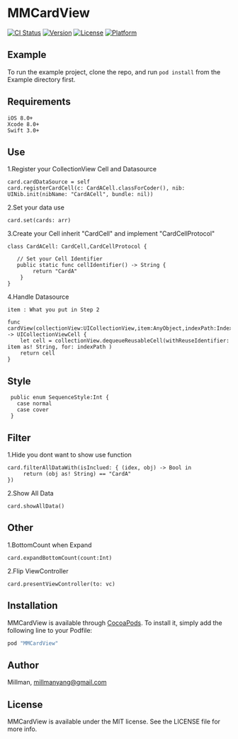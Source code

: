 # MMCardView

[![CI Status](http://img.shields.io/travis/Millman/MMCardView.svg?style=flat)](https://travis-ci.org/Millman/MMCardView)
[![Version](https://img.shields.io/cocoapods/v/MMCardView.svg?style=flat)](http://cocoapods.org/pods/MMCardView)
[![License](https://img.shields.io/cocoapods/l/MMCardView.svg?style=flat)](http://cocoapods.org/pods/MMCardView)
[![Platform](https://img.shields.io/cocoapods/p/MMCardView.svg?style=flat)](http://cocoapods.org/pods/MMCardView)

## Example

To run the example project, clone the repo, and run `pod install` from the Example directory first.

## Requirements

    iOS 8.0+
    Xcode 8.0+
    Swift 3.0+
## Use
1.Register your CollectionView Cell and Datasource
    
    card.cardDataSource = self
    card.registerCardCell(c: CardACell.classForCoder(), nib: UINib.init(nibName: "CardACell", bundle: nil))
2.Set your data use

    card.set(cards: arr)
    
3.Create your Cell inherit "CardCell" and implement "CardCellProtocol"

    class CardACell: CardCell,CardCellProtocol {
       
       // Set your Cell Identifier
       public static func cellIdentifier() -> String {
            return "CardA"
        }
    }
4.Handle Datasource
    
    item : What you put in Step 2
  
    func cardView(collectionView:UICollectionView,item:AnyObject,indexPath:IndexPath) -> UICollectionViewCell {
        let cell = collectionView.dequeueReusableCell(withReuseIdentifier: item as! String, for: indexPath )
        return cell
    }
    
## Style

     public enum SequenceStyle:Int {
       case normal
       case cover
     }
## Filter
1.Hide you dont want to show use function

    card.filterAllDataWith(isInclued: { (idex, obj) -> Bool in
         return (obj as! String) == "CardA"
    })
2.Show All Data

    card.showAllData()
## Other

1.BottomCount when Expand

    card.expandBottomCount(count:Int)
2.Flip ViewController

    card.presentViewController(to: vc)
## Installation

MMCardView is available through [CocoaPods](http://cocoapods.org). To install
it, simply add the following line to your Podfile:

```ruby
pod "MMCardView"
```

## Author

Millman, millmanyang@gmail.com

## License

MMCardView is available under the MIT license. See the LICENSE file for more info.
